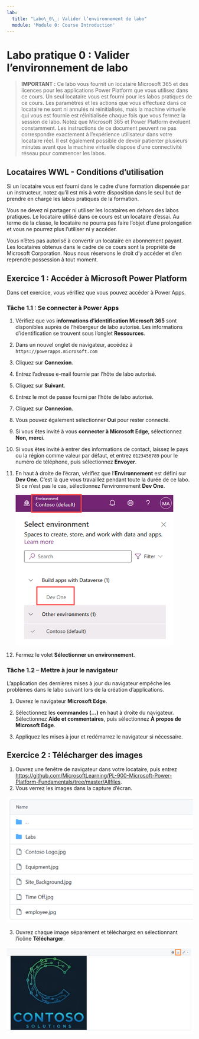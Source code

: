 ```yaml
---
lab:
  title: "Labo\_0\_: Valider l’environnement de labo"
  module: 'Module 0: Course Introduction'
---
```


# Labo pratique 0 : Valider l’environnement de labo

> **IMPORTANT :** Ce labo vous fournit un locataire Microsoft 365 et des licences pour les applications Power Platform que vous utilisez dans ce cours. Un seul locataire vous est fourni pour les labos pratiques de ce cours. Les paramètres et les actions que vous effectuez dans ce locataire ne sont ni annulés ni réinitialisés, mais la machine virtuelle qui vous est fournie est réinitialisée chaque fois que vous fermez la session de labo. Notez que Microsoft 365 et Power Platform évoluent constamment. Les instructions de ce document peuvent ne pas correspondre exactement à l’expérience utilisateur dans votre locataire réel. Il est également possible de devoir patienter plusieurs minutes avant que la machine virtuelle dispose d’une connectivité réseau pour commencer les labos.

## Locataires WWL - Conditions d’utilisation

Si un locataire vous est fourni dans le cadre d’une formation dispensée par un instructeur, notez qu’il est mis à votre disposition dans le seul but de prendre en charge les labos pratiques de la formation.

Vous ne devez ni partager ni utiliser les locataires en dehors des labos pratiques. Le locataire utilisé dans ce cours est un locataire d’essai. Au terme de la classe, le locataire ne pourra pas faire l’objet d’une prolongation et vous ne pourrez plus l’utiliser ni y accéder.

Vous n’êtes pas autorisé à convertir un locataire en abonnement payant. Les locataires obtenus dans le cadre de ce cours sont la propriété de Microsoft Corporation. Nous nous réservons le droit d’y accéder et d’en reprendre possession à tout moment.

## Exercice 1 : Accéder à Microsoft Power Platform

Dans cet exercice, vous vérifiez que vous pouvez accéder à Power Apps.

### Tâche 1.1 : Se connecter à Power Apps

1. Vérifiez que vos **informations d’identification Microsoft 365** sont disponibles auprès de l’hébergeur de labo autorisé. Les informations d’identification se trouvent sous l’onglet **Ressources**.

1. Dans un nouvel onglet de navigateur, accédez à `https://powerapps.microsoft.com`

1. Cliquez sur **Connexion**.

1. Entrez l’adresse e-mail fournie par l’hôte de labo autorisé.

1. Cliquez sur **Suivant**.

1. Entrez le mot de passe fourni par l’hôte de labo autorisé.

1. Cliquez sur **Connexion**.

1. Vous pouvez également sélectionner **Oui** pour rester connecté.

1. Si vous êtes invité à vous **connecter à Microsoft Edge**, sélectionnez **Non, merci**.

1. Si vous êtes invité à entrer des informations de contact, laissez le pays ou la région comme valeur par défaut, et entrez `0123456789` pour le numéro de téléphone, puis sélectionnez **Envoyer**.

1. En haut à droite de l’écran, vérifiez que l’**Environnement** est défini sur **Dev One**. C’est là que vous travaillez pendant toute la durée de ce labo. Si ce n’est pas le cas, sélectionnez l’environnement **Dev One**.

    ![Sélecteur d’environnement.](media/select-dev-one-environment.png)

1. Fermez le volet **Sélectionner un environnement**.

### Tâche 1.2 – Mettre à jour le navigateur

L’application des dernières mises à jour du navigateur empêche les problèmes dans le labo suivant lors de la création d’applications.

1. Ouvrez le navigateur **Microsoft Edge**.

1. Sélectionnez les **commandes (...)** en haut à droite du navigateur. Sélectionnez **Aide et commentaires**, puis sélectionnez **À propos de Microsoft Edge**.

1. Appliquez les mises à jour et redémarrez le navigateur si nécessaire.

## Exercice 2 : Télécharger des images

1. Ouvrez une fenêtre de navigateur dans votre locataire, puis entrez https://github.com/MicrosoftLearning/PL-900-Microsoft-Power-Platform-Fundamentals/tree/master/Allfiles.
2. Vous verrez les images dans la capture d’écran.

![fichiers image.](media/images.png)

3. Ouvrez chaque image séparément et téléchargez en sélectionnant l’icône **Télécharger**.

![Bouton de téléchargement de l’image.](media/download-image.png)
